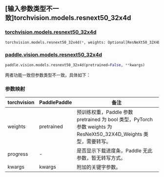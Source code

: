 ## [输入参数类型不一致]torchvision.models.resnext50_32x4d

### [torchvision.models.resnext50_32x4d](https://pytorch.org/vision/main/models/generated/torchvision.models.resnext50_32x4d.html)

```python
torchvision.models.resnext50_32x4d(*, weights: Optional[ResNeXt50_32X4D_Weights] = None, progress: bool = True, **kwargs: Any)
```

### [paddle.vision.models.resnext50_32x4d](https://www.paddlepaddle.org.cn/documentation/docs/zh/api/paddle/vision/models/resnext50_32x4d_cn.html)

```python
paddle.vision.models.resnext50_32x4d(pretrained=False, **kwargs)
```

两者功能一致但参数类型不一致，具体如下：

### 参数映射

| torchvision | PaddlePaddle | 备注 |
| ----------- | ------------ | ---- |
| weights     | pretrained   | 预训练权重，Paddle 参数 pretrained 为 bool 类型，PyTorch 参数 weights 为 ResNeXt50_32X4D_Weights 类型，需要转写。|
| progress    | -            | 是否显示下载进度条，Paddle 无此参数，暂无转写方式。|
| kwargs      | kwargs       | 附加的关键字参数。|
